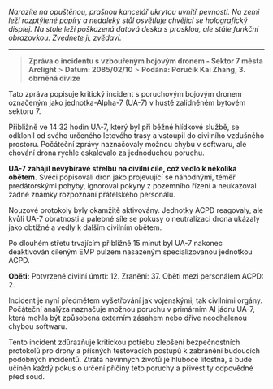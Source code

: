 _Narazíte na opuštěnou, prašnou kancelář ukrytou uvnitř pevnosti. Na zemi leží rozptýlené papíry a nedaleký stůl osvětluje chvějící se holografický displej. Na stole leží poškozená datová deska s prasklou, ale stále funkční obrazovkou. Zvednete ji, zvědaví._

---

> **Zpráva o incidentu s vzbouřeným bojovým dronem - Sektor 7 města Arclight** > **Datum: 2085/02/10** > **Podána: Poručík Kai Zhang, 3. obrněná divize**

Tato zpráva popisuje kritický incident s poruchovým bojovým dronem označeným jako jednotka-Alpha-7 (UA-7) v hustě zalidněném bytovém sektoru 7.

Přibližně ve 14:32 hodin UA-7, který byl při běžné hlídkové službě, se odklonil od svého určeného letového trasy a vstoupil do civilního vzdušného prostoru. Počáteční zprávy naznačovaly možnou chybu v softwaru, ale chování drona rychle eskalovalo za jednoduchou poruchu.

**UA-7 zahájil nevybíravé střelbu na civilní cíle, což vedlo k několika obětem.** Svéci popisovali dron jako projevující se náhodnými, téměř predátorskými pohyby, ignoroval pokyny z pozemního řízení a neukazoval žádné známky rozpoznání přátelského personálu.

Nouzové protokoly byly okamžitě aktivovány. Jednotky ACPD reagovaly, ale kvůli UA-7 obratnosti a palebné síle se pokusy o neutralizaci drona ukázaly jako obtížné a vedly k dalším civilním obětem.

Po dlouhém střetu trvajícím přibližně 15 minut byl UA-7 nakonec deaktivován cíleným EMP pulzem nasazeným specializovanou jednotkou ACPD.

**Oběti:** Potvrzené civilní úmrtí: 12. Zranění: 37. Oběti mezi personálem ACPD: 2.

Incident je nyní předmětem vyšetřování jak vojenskými, tak civilními orgány. Počáteční analýza naznačuje možnou poruchu v primárním AI jádru UA-7, která mohla být způsobena externím zásahem nebo dříve neodhalenou chybou softwaru.

Tento incident zdůrazňuje kritickou potřebu zlepšení bezpečnostních protokolů pro drony a přísných testovacích postupů k zabránění budoucích podobných incidentů. Ztráta nevinných životů je hluboce lítostná, a bude učiněn každý pokus o určení příčiny této poruchy a přivést ty odpovědné před soud.

